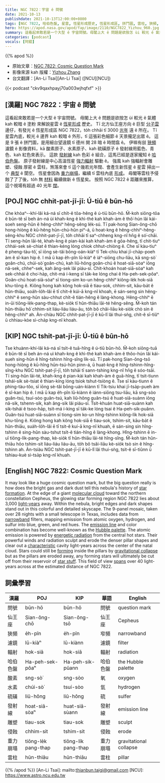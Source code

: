 ```yaml
---
title: NGC 7822：宇宙 ê 問號
date: 2021-10-13
publishdate: 2021-10-13T12:00:00+0800
tags: [NGC 7822, 哈伯色盤, 星雲, 恆星形成歷史, 恆星形成區, 拼鬥圖, 雲柱, 狹頻, 發射線, 輻射, 閬空, 水素, 酸素, 硫磺, 濾鏡]
hero: https://apod.nasa.gov/apod/fap/image/2110/NGC7822_Yizhou_960.jpg
summary: 這看起來敢若是一个大型 ê 宇宙問號。毋閣上大 ê 問題是欲按怎 ùi 較光 ê 氣體 kah 較暗 ê 塗粉 來解說星雲 ê 恆星形成歷史。
categories: [podcast]
vocals: [阿錕]
---
```


{{% apod %}}

- 原始文章：[NGC 7822: Cosmic Question Mark](https://apod.nasa.gov/apod/ap211013.html)
- 影像來源 kah 版權：[Yizhou Zhang](https://www.astrobin.com/users/yzhzhang/)
- 台文翻譯：[An-Li Tsai][An-Li Tsai] ([NCU][NCU])

{{< podcast "ckv9qaxhpayj70a003wjhqfxf" >}}

## [漢羅] NGC 7822：宇宙 ê 問號
這看起來敢若是一个大型 ê 宇宙問號。
毋閣上大 ê 問題是欲按怎 ùi 較光 ê 氣體 kah 較暗 ê 塗粉 來解說星雲 ê [恆星形成][star formation] 歷史。
Tī 北方仙王座方向 ê 巨型 [分子雲][molecular cloud] 邊仔，有發光 ê 恆星形成區 NGC 7822，to̍h chhāi tī 3000 [光年][light-years] 遠 ê 所在。
Tī 星雲內底，較光 ê 邊界 kah 較暗 ê 外形，tī 這張彩色細節 ê 天景攏足出眾 ê。
這是 9 張 ê 拼鬥圖，是用細台望遠鏡 tī 德州 開 28 暗 ê 時間翕 ê。
伊嘛有敆 [狹頻][narrowband] 濾鏡 ê 影像資料，kā 酸素原子、水素原子、kah 硫磺原子 ê 發射線用藍色、青色、kah 紅色來表示。
這款 [發射線][emission line] kah 色彩 ê 組合，這馬已經是逐家攏知 ê [哈伯色盤][Hubble palette]。
原子發射線是中心高溫恆星 [強力輻射][energetic radiation] 驅動 ê。
強風 kah 強輻射會雕塑、侵蝕 厚密 ê 雲柱，煞落來會 tī 這个幾若光年闊、會產生新恆星 ê 星雲 掃出一个 [典型][characteristic] ê 閬空。
恆星會因為 [重力崩塌][gravitational collapse]，繼續 tī 雲柱內底 [形成][forming]。
毋閣等雲柱予侵蝕了了了後，to̍h 無 [材料][star stuff] 繼續做新 ê 恆星矣。
按照 NGC 7822 ê 距離來推算，這个視場有超過 40 光年 [闊][spans]。

## [POJ] NGC chhit-pat-jī-jī: Ú-tiū ê būn-hō
Che khòaⁿ--khí-lâi ká-ná sī chi̍t-ê tōa-hêng ê ú-tiū būn-hō.
M̄-koh siōng-tōa ê būn-tê sī beh án-ná ùi khah-kng ê khì-thé kah khah-àm ê thô͘-hún lâi kái-soeh seng-hûn ê hêng-chhiⁿ hêng-sêng le̍k-sú.
Tī pak-hong Sian-ông-chō hong-hiòng ê kū-hêng hūn-chú-hûn piⁿ-á, ū hoat-kng ê hêng-chhiⁿ-hêng-sêng-khu NGC chhit-pat-jī-jī, to̍h chhāi tī saⁿ-chheng kng-nî hn̄g ê só͘-chāi.
Tī seng-hûn lāi-té, khah-kng ê pian-kài kah khah-àm ê gōa-hêng, tī chit-tiuⁿ chhái-sek sè-chiat ê thian-kéng lóng chiok chhut-chiòng ê.
Che sī kàu-tiuⁿ ê pheng-tàu-tô͘, sī iōng sè-tâi bōng-oán-kiàⁿ tī Tek-chiu khai jī-cha̍p-poeh àm ê sî-kan hip ê.
I mā ū kap e̍h-pîn lū-kiàⁿ ê iáⁿ-siōng chu-liāu, kā sng-sò͘ goân-chú, chúi-sò͘ goân-chú, kah liû-hông goân-chú ê hoat-siā-sòaⁿ iōng nâ-sek, chheⁿ-sek, kah âng-sek lâi piáu-sī.
Chit-khoán hoat-siā-sòaⁿ kah sek-chhái ê cho͘-ha̍p, chit-má í-keng sī ta̍k-ke lóng chai ê Ha-peh-sek-pôaⁿ.
Goân-chú hoat-siā-sòaⁿ sī tiong-sim ko-un hêng-chhiⁿ kiông-le̍k hok-siā khu-tōng ê.
Kiông hong kah kông hok-siā ē tiau-sok, chhim-sit, kāu-ba̍t ê hûn-thiāu, soa̍h-lo̍h-lâi ē tī chit-ê kúi-ā kng-nî khoah, ē sán-seng sin hêng-chhiⁿ ê seng-hûn sàu-chhut chi̍t-ê tián-hêng ê làng-khong.
Hêng-chhiⁿ ē in-ūi tiōng-le̍k-pang-thap, kè-sio̍k tī hûn-thiāu lāi-té hêng-sêng.
M̄-koh tán hûn-thiāu hō͘ chhim-sit liáu-liáu liáu-āu, to̍h bô châi-liāu kè-sio̍k chò sin ê hêng-chhiⁿ ah.
Àn-chiàu NGC chhit-pat-jī-jī ê kū-lî lâi thui-sǹg, chit-ê sī-tiûⁿ ū chhiau-kòe sì-cha̍p kng-nî khoah.

## [KIP] NGC tshit-pat-jī-jī: Ú-tiū ê būn-hō
Tse khuànn-khí-lâi ká-ná sī tsi̍t-ê tuā-hîng ê ú-tiū būn-hō.
M̄-koh siōng-tuā ê būn-tê sī beh án-ná uì khah-kng ê khì-thé kah khah-àm ê thôo-hún lâi kái-sueh sing-hûn ê hîng-tshinn hîng-sîng li̍k-sú.
Tī pak-hong Sian-ông-tsō hong-hiòng ê kū-hîng hūn-tsú-hûn pinn-á, ū huat-kng ê hîng-tshinn-hîng-sîng-khu NGC tshit-pat-jī-jī, to̍h tshāi tī sann-tshing kng-nî hn̄g ê sóo-tsāi.
Tī sing-hûn lāi-té, khah-kng ê pian-kài kah khah-àm ê guā-hîng, tī tsit-tiunn tshái-sik sè-tsiat ê thian-kíng lóng tsiok tshut-tsiòng ê.
Tse sī kàu-tiunn ê phing-tàu-tôo, sī iōng sè-tâi bōng-uán-kiànn tī Tik-tsiu khai jī-tsa̍p-pueh àm ê sî-kan hip ê.
I mā ū kap e̍h-pîn lū-kiànn ê iánn-siōng tsu-liāu, kā sng-sòo guân-tsú, tsuí-sòo guân-tsú, kah liû-hông guân-tsú ê huat-siā-suànn iōng nâ-sik, tshenn-sik, kah âng-sik lâi piáu-sī.
Tsit-khuán huat-siā-suànn kah sik-tshái ê tsoo-ha̍p, tsit-má í-king sī ta̍k-ke lóng tsai ê Ha-peh-sik-puânn.
Guân-tsú huat-siā-suànn sī tiong-sim ko-un hîng-tshinn kiông-li̍k hok-siā khu-tōng ê.
Kiông hong kah kông hok-siā ē tiau-sok, tshim-sit, kāu-ba̍t ê hûn-thiāu, sua̍h-lo̍h-lâi ē tī tsit-ê kuí-ā kng-nî khuah, ē sán-sing sin hîng-tshinn ê sing-hûn sàu-tshut tsi̍t-ê tián-hîng ê làng-khong.
Hîng-tshinn ē in-uī tiōng-li̍k-pang-thap, kè-sio̍k tī hûn-thiāu lāi-té hîng-sîng.
M̄-koh tán hûn-thiāu hōo tshim-sit liáu-liáu liáu-āu, to̍h bô tsâi-liāu kè-sio̍k tsò sin ê hîng-tshinn ah.
Àn-tsiàu NGC tshit-pat-jī-jī ê kū-lî lâi thui-sǹg, tsit-ê sī-tiûnn ū tshiau-kuè sì-tsa̍p kng-nî khuah.

## [English] NGC 7822: Cosmic Question Mark
It may look like a huge cosmic question mark, but the big question really is how does the bright gas and dark dust tell this nebula's history of [star formation][star formation].
At the edge of a giant [molecular cloud][molecular cloud] toward the northern constellation Cepheus, the glowing star forming region NGC 7822 lies about 3,000 [light-years][light-years] away.
Within the nebula, bright edges and dark shapes stand out in this colorful and detailed skyscape.
The 9-panel mosaic, taken over 28 nights with a small telescope in Texas, includes data from [narrowband][narrowband] filters, mapping emission from atomic oxygen, hydrogen, and sulfur into blue, green, and red hues.
The [emission line][emission line] and color combination has become well-known as the [Hubble palette][Hubble palette].
The atomic emission is powered by [energetic radiation][energetic radiation] from the central hot stars.
Their powerful winds and radiation sculpt and erode the denser pillar shapes and clear out a [characteristic][characteristic] cavity light-years across the center of the natal cloud.
Stars could still be [forming][forming] inside the pillars by [gravitational collapse][gravitational collapse] but as the pillars are eroded away, any forming stars will ultimately be cut off from their reservoir of [star stuff][star stuff].
This field of view [spans][spans] over 40 light-years across at the estimated distance of NGC 7822.

## 詞彙學習

|漢羅|POJ|KIP|華語|English|
|-|-|-|-|-|
|問號|būn-hō|būn-hō|問號|question mark|
|仙王座|Sian-ông-chō|Sian-ông-tsō|仙王座|Cepheus|
|狹頻|e̍h-pîn|e̍h-pîn|窄頻|narrowband|
|濾鏡|lū-kiàⁿ|lū-kiànn|濾鏡|filter|
|輻射|hok-siā|hok-siā|輻射|radiation|
|哈伯色盤|Ha-peh-sek-pôaⁿ|Ha-peh-sik-pûann|哈伯色盤|the Hubble palette|
|酸素|sng-sò͘|sng-sòo|氧|oxygen|
|水素|chúi-sò͘|tsuí-sòo|氫|hydrogen|
|硫磺|liû-hông|liû-hông|硫|sulfer|
|發射線|hoat-siā-sòaⁿ|huat-siā-sùann|發射線|emission line|
|雕塑|tiau-sok|tiau-sok|雕塑|sculpt|
|侵蝕|chhim-sit|tshim-sit|侵蝕|erode|
|重力崩塌|tiōng-le̍k pang-thap|tiōng-li̍k pang-thap|重力崩塌|gravitational collapse|
|雲柱|hûn-thiāu|hûn-thiāu|雲柱|pillar|

{{% /apod %}}
[An-Li Tsai]: mailto:thianbun.taigi@gmail.com
[NCU]: https://www.astro.ncu.edu.tw

[star formation]:https://science.nasa.gov/astrophysics/focus-areas/how-do-stars-form-and-evolve
[molecular cloud]:https://apod.nasa.gov/apod/ap201122.html
[light-years]:https://spaceplace.nasa.gov/light-year/en/
[narrowband]:https://apod.nasa.gov/apod/ap060324.html
[emission line]:https://en.wikipedia.org/wiki/Spectral_line
[Hubble palette]:https://hubblesite.org/contents/articles/the-meaning-of-light-and-color
[energetic radiation]:https://science.nasa.gov/ems/10_ultravioletwaves
[characteristic]:https://apod.nasa.gov/apod/ap150225.html
[forming]:https://hubblesite.org/science/stars-and-nebulas
[gravitational collapse]:http://hyperphysics.phy-astr.gsu.edu/hbase/astro/gravc.html#c1
[star stuff]:https://www.universetoday.com/117494/what-does-it-mean-to-be-star-stuff/
[spans]:https://i.pinimg.com/originals/e9/5a/41/e95a41b46d7c2922ab0b3119e5ab6503.jpg
